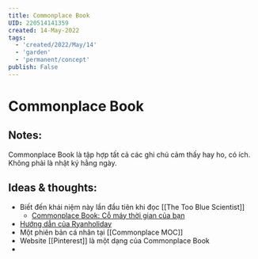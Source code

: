 ```yaml
---
title: Commonplace Book
UID: 220514141359
created: 14-May-2022
tags:
  - 'created/2022/May/14'
  - 'garden'
  - 'permanent/concept'
publish: False
---
```

# Commonplace Book

## Notes:
Commonplace Book là tập hợp tất cả các ghi chú cảm thấy hay ho, có ích. Không phải là nhật ký hằng ngày.

## Ideas & thoughts:
- Biết đến khái niệm này lần đầu tiên khi đọc [[The Too Blue Scientist]]
	- [Commonplace Book: Cỗ máy thời gian của bạn](https://thetoobluescientist.com/commonplace-book/)
- [Hướng dẫn của Ryanholiday](https://ryanholiday.net/how-and-why-to-keep-a-commonplace-book/)
- Một phiên bản cá nhân tại [[Commonplace MOC]] 
- Website [[Pinterest]] là một dạng của Commonplace Book
- 
